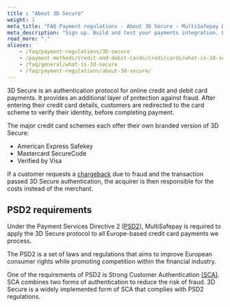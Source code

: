 ```yaml
---
title : "About 3D Secure"
weight: 1
meta_title: "FAQ Payment regulations - About 3D Secure - MultiSafepay Docs"
meta_description: "Sign up. Build and test your payments integration. Explore our products and services. Use our API Reference, SDKs, and wrappers. Get support."
read_more: "."
aliases:
    - /faq/payment-regulations/3D-secure
    - /payment-methods/credit-and-debit-cards/creditcards/what-is-3d-secure/
    - /faq/general/what-is-3d-secure
    - /faq/payment-regulations/about-3d-secure/
---
```


3D Secure is an authentication protocol for online credit and debit card payments. It provides an additional layer of protection against fraud. After entering their credit card details, customers are redirected to the card scheme to verify their identity, before completing payment.

The major credit card schemes each offer their own branded version of 3D Secure:

- American Express Safekey
- Mastercard SecureCode
- Verified by Visa

If a customer requests a [chargeback](/faq/chargebacks/about-chargebacks/) due to fraud and the transaction passed 3D Secure authentication, the acquirer is then responsible for the costs instead of the merchant.

## PSD2 requirements

Under the Payment Services Directive 2 ([PSD2]((/faq/payment-regulations/payment-service-directive-2))), MultiSafepay is required to apply the 3D Secure protocol to all Europe-based credit card payments we process.

The PSD2 is a set of laws and regulations that aims to improve European consumer rights while promoting competition within the financial industry. 

One of the requirements of PSD2 is Strong Customer Authentication [(SCA)](/faq/payment-regulations/strong-customer-authentication). SCA combines two forms of authentication to reduce the risk of fraud. 3D Secure is a widely implemented form of SCA that complies with PSD2 regulations.